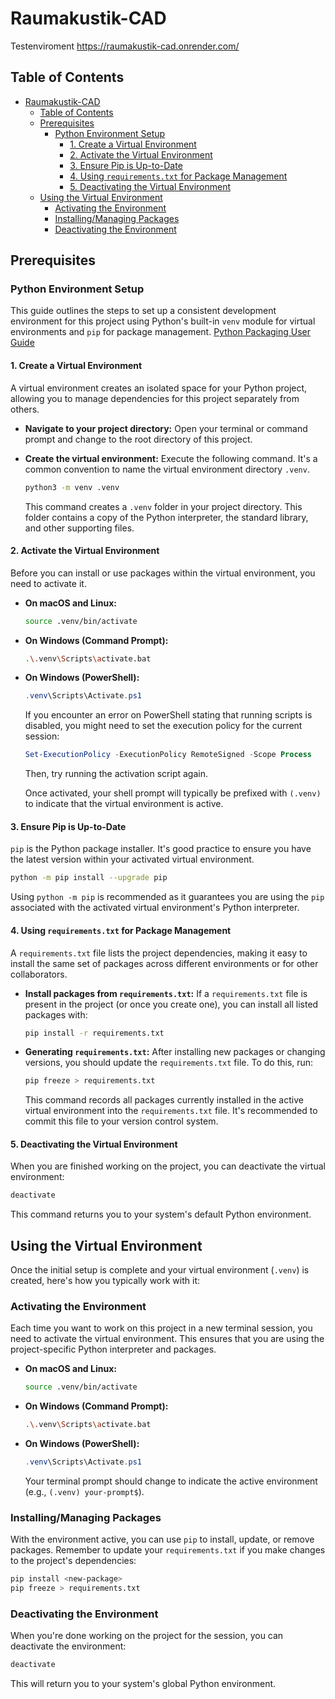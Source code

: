 # Raumakustik-CAD

Testenviroment
https://raumakustik-cad.onrender.com/

## Table of Contents
- [Raumakustik-CAD](#raumakustik-cad)
  - [Table of Contents](#table-of-contents)
  - [Prerequisites](#prerequisites)
    - [Python Environment Setup](#python-environment-setup)
      - [1. Create a Virtual Environment](#1-create-a-virtual-environment)
      - [2. Activate the Virtual Environment](#2-activate-the-virtual-environment)
      - [3. Ensure Pip is Up-to-Date](#3-ensure-pip-is-up-to-date)
      - [4. Using `requirements.txt` for Package Management](#4-using-requirementstxt-for-package-management)
      - [5. Deactivating the Virtual Environment](#5-deactivating-the-virtual-environment)
  - [Using the Virtual Environment](#using-the-virtual-environment)
    - [Activating the Environment](#activating-the-environment)
    - [Installing/Managing Packages](#installingmanaging-packages)
    - [Deactivating the Environment](#deactivating-the-environment)

## Prerequisites


### Python Environment Setup

This guide outlines the steps to set up a consistent development environment for this project using Python's built-in `venv` module for virtual environments and `pip` for package management. [Python Packaging User Guide](https://packaging.python.org/en/latest/guides/installing-using-pip-and-virtual-environments/#create-and-use-virtual-environments)

#### 1. Create a Virtual Environment

A virtual environment creates an isolated space for your Python project, allowing you to manage dependencies for this project separately from others.

*   **Navigate to your project directory:**
    Open your terminal or command prompt and change to the root directory of this project.

*   **Create the virtual environment:**
    Execute the following command. It's a common convention to name the virtual environment directory `.venv`.
    ```bash
    python3 -m venv .venv
    ```
    This command creates a `.venv` folder in your project directory. This folder contains a copy of the Python interpreter, the standard library, and other supporting files.

#### 2. Activate the Virtual Environment

Before you can install or use packages within the virtual environment, you need to activate it.

*   **On macOS and Linux:**
    ```bash
    source .venv/bin/activate
    ```

*   **On Windows (Command Prompt):**
    ```bash
    .\.venv\Scripts\activate.bat
    ```

*   **On Windows (PowerShell):**
    ```powershell
    .venv\Scripts\Activate.ps1
    ```
    If you encounter an error on PowerShell stating that running scripts is disabled, you might need to set the execution policy for the current session:
    ```powershell
    Set-ExecutionPolicy -ExecutionPolicy RemoteSigned -Scope Process
    ```
    Then, try running the activation script again.

    Once activated, your shell prompt will typically be prefixed with `(.venv)` to indicate that the virtual environment is active.

#### 3. Ensure Pip is Up-to-Date

`pip` is the Python package installer. It's good practice to ensure you have the latest version within your activated virtual environment.

```bash
python -m pip install --upgrade pip
```
Using `python -m pip` is recommended as it guarantees you are using the `pip` associated with the activated virtual environment's Python interpreter.

#### 4. Using `requirements.txt` for Package Management

A `requirements.txt` file lists the project dependencies, making it easy to install the same set of packages across different environments or for other collaborators.

*   **Install packages from `requirements.txt`:**
    If a `requirements.txt` file is present in the project (or once you create one), you can install all listed packages with:
    ```bash
    pip install -r requirements.txt
    ```

*   **Generating `requirements.txt`:**
    After installing new packages or changing versions, you should update the `requirements.txt` file. To do this, run:
    ```bash
    pip freeze > requirements.txt
    ```
    This command records all packages currently installed in the active virtual environment into the `requirements.txt` file. It's recommended to commit this file to your version control system.

#### 5. Deactivating the Virtual Environment

When you are finished working on the project, you can deactivate the virtual environment:

```bash
deactivate
```
This command returns you to your system's default Python environment.

## Using the Virtual Environment

Once the initial setup is complete and your virtual environment (`.venv`) is created, here's how you typically work with it:

### Activating the Environment

Each time you want to work on this project in a new terminal session, you need to activate the virtual environment. This ensures that you are using the project-specific Python interpreter and packages.

*   **On macOS and Linux:**
    ```bash
    source .venv/bin/activate
    ```

*   **On Windows (Command Prompt):**
    ```bash
    .\.venv\Scripts\activate.bat
    ```

*   **On Windows (PowerShell):**
    ```powershell
    .venv\Scripts\Activate.ps1
    ```
    Your terminal prompt should change to indicate the active environment (e.g., `(.venv) your-prompt$`).

### Installing/Managing Packages

With the environment active, you can use `pip` to install, update, or remove packages. Remember to update your `requirements.txt` if you make changes to the project's dependencies:

```bash
pip install <new-package>
pip freeze > requirements.txt
```

### Deactivating the Environment

When you're done working on the project for the session, you can deactivate the environment:

```bash
deactivate
```
This will return you to your system's global Python environment.
